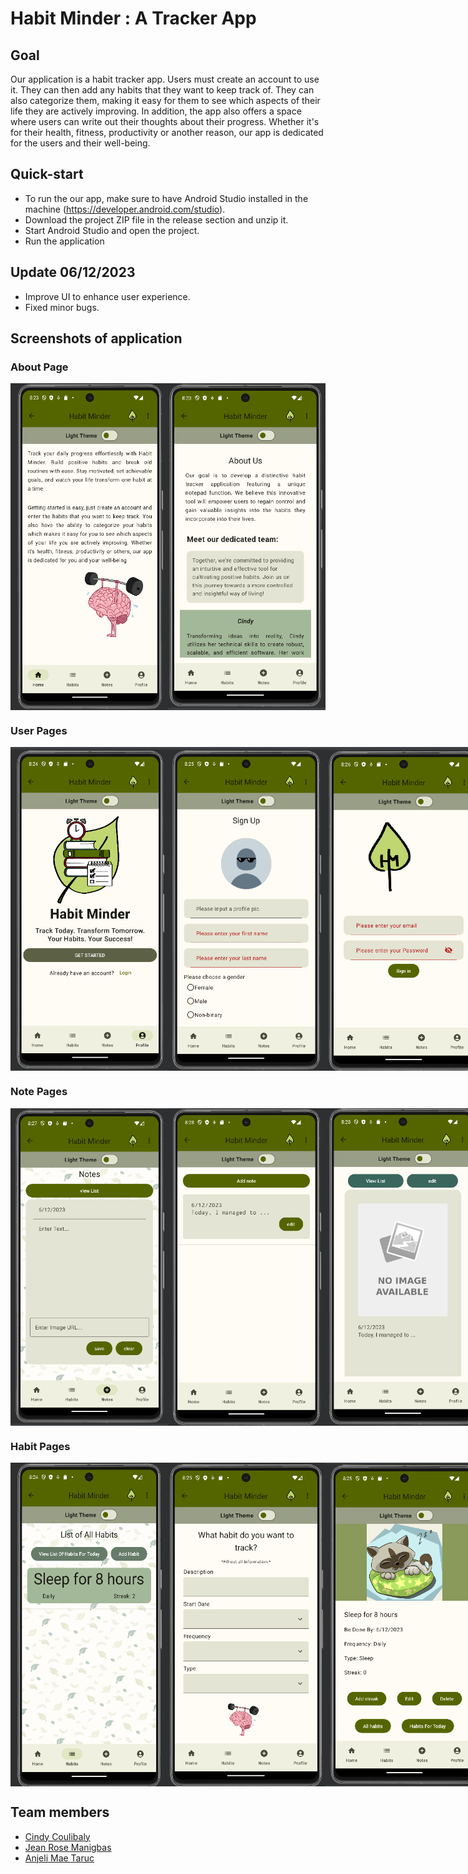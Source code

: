 # Habit Minder : A Tracker App

## Goal
Our application is a habit tracker app. Users must create an account to use it. They can then add any habits that they want to keep track of. They can also categorize them, making it easy for them to see which aspects of their life they are actively improving. In addition, the app also offers a space where users can write out their thoughts about their progress. Whether it's for their health, fitness, productivity or another reason, our app is dedicated for the users and their well-being. 

## Quick-start
- To run the our app, make sure to have Android Studio installed in the machine (https://developer.android.com/studio).
- Download the project ZIP file in the release section and unzip it.
- Start Android Studio and open the project.
- Run the application

## Update 06/12/2023
- Improve UI to enhance user experience.
- Fixed minor bugs.

## Screenshots of application
### About Page
<div style="display: flex; justify-content: space-between;">
    <img src="./AppScreenshots/HabitMinder/about.png" alt="Image 1" style="width: 50%;">
    <img src="./AppScreenshots/HabitMinder/aboutus.png" alt="Image 1" style="width: 50%;">
</div>

### User Pages

<div style="display: flex; justify-content: space-between;">
    <img src="./AppScreenshots/HabitMinder/signupsingin_final2.png" alt="Image 1" style="width: 50%;">
    <img src="./AppScreenshots/HabitMinder/signup3.png" alt="Image 2"  style="width: 50%;">
    <img src="./AppScreenshots/HabitMinder/signin3.png" alt="Image 2"  style="width: 50%;">
    <img src="./AppScreenshots/HabitMinder/mainprofile.png" alt="Image 2"  style="width: 50%;">
</div>

### Note Pages
<div style="display: flex; justify-content: space-between;">
    <img src="./AppScreenshots/HabitMinder/createnote3.png" alt="Image 2"  style="width: 50%;">
    <img src="./AppScreenshots/HabitMinder/onenote3.png" alt="Image 2"  style="width: 50%;">
    <img src="./AppScreenshots/HabitMinder/onenote4.png" alt="Image 2"  style="width: 50%;">
</div>

### Habit Pages
<div style="display: flex; justify-content: space-between;">
    <img src="./AppScreenshots/HabitMinder/allhabitlist2.png" alt="Image 2"  style="width: 50%;">
    <img src="./AppScreenshots/HabitMinder/createhabit3.png" alt="Image 2"  style="width: 50%;">
    <img src="./AppScreenshots/HabitMinder/onehabit3.png" alt="Image 2"  style="width: 50%;">

</div>


## Team members
- [Cindy Coulibaly](https://github.com/Cindy-Coulibaly)
- [Jean Rose Manigbas](https://github.com/JeanRose-JAC)
- [Anjeli Mae Taruc](https://github.com/Anjeli-Jac)

